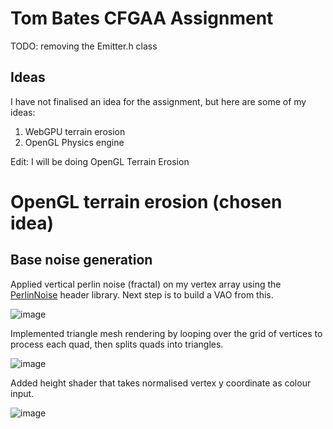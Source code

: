 # Tom Bates CFGAA Assignment
TODO: 
removing the Emitter.h class

## Ideas

I have not finalised an idea for the assignment, but here are some of my ideas:


1. WebGPU terrain erosion
2. OpenGL Physics engine

Edit: I will be doing OpenGL Terrain Erosion

# OpenGL terrain erosion (chosen idea)

## Base noise generation

Applied vertical perlin noise (fractal) on my vertex array using the [PerlinNoise](https://github.com/Reputeless/PerlinNoise) header library. Next step is to build a VAO from this.

![image](https://github.com/user-attachments/assets/c4078c79-37fa-4614-a425-e48d06364d7a)


Implemented triangle mesh rendering by looping over the grid of vertices to process each quad, then splits quads into triangles.

![image](https://github.com/user-attachments/assets/2b8ff2f1-6c0c-489e-90a9-5c6d2fc40d3d)


Added height shader that takes normalised vertex y coordinate as colour input.

![image](https://github.com/user-attachments/assets/a18b0b55-aa3d-4e60-bcf3-327040691784)

